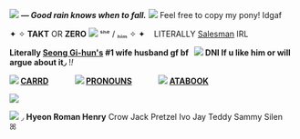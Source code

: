 ![](https://xyz.crd.co/assets/images/gallery11/0dd86027.png?v=de6feabd) ***— Good rain knows when to fall.*** ![](https://xyz.crd.co/assets/images/gallery11/0dd86027.png?v=de6feabd) Feel free to copy my pony! Idgaf

 ✦ ✧ **TAKT** OR **ZERO** ![](https://xyz.crd.co/assets/images/gallery03/ddbff012.gif?v=de6feabd) ‎ ‎ ‎ ˢʰᵉ / ₕᵢₘ ✧ ✦‎ ‎ ‎ ‎ LITERALLY [Salesman](https://villains.fandom.com/wiki/The_Recruiter_(Squid_Game)) IRL‎ ‎ ‎

**Literally [Seong Gi-hun's](https://squid-game.fandom.com/wiki/Seong_Gi-hun)  #1 wife husband gf bf‎ ‎ ‎ ‎![](https://xyz.crd.co/assets/images/gallery21/27dab329.gif?v=de6feabd)  DNI If u like him or will argue about it◞**  !*!*
 
**![](https://xyz.crd.co/assets/images/gallery11/6d2c6a11.gif?v=de6feabd) [CARRD](https://in-ho.carrd.co/)‎ ‎ ‎ ‎ ‎ ‎ ‎ ‎ ‎ ‎ ‎ ‎ ‎ ‎ ![](https://xyz.crd.co/assets/images/gallery18/698c5703.gif?v=de6feabd) [PRONOUNS](https://en.pronouns.page/@Takt)‎ ‎ ‎ ‎ ‎ ‎ ‎ ‎ ‎ ‎ ‎ ‎ ‎ ‎ ![](https://xyz.crd.co/assets/images/gallery11/2c219efb.gif?v=de6feabd) [ATABOOK](https://takt.atabook.org/)**

![](https://i.pinimg.com/736x/73/58/b7/7358b7b19f659b6ed2922a9db5767925.jpg)

![](https://xyz.crd.co/assets/images/gallery01/426c6340.gif?v=de6feabd)  ‎   ‎ ‎◞  **Hyeon  Roman  Henry**  Crow  Jack  Pretzel  Ivo  Jay  Teddy  Sammy  Silen ‎  ‎ ‎ ꕤ

